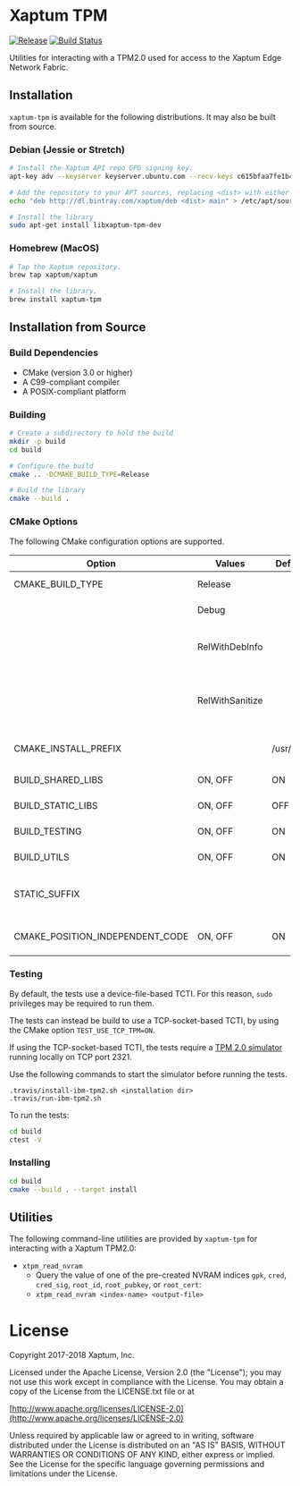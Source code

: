 # Xaptum TPM

[![Release](https://img.shields.io/github/release/xaptum/xaptum-tpm.svg)](https://github.com/xaptum/xaptum-tpm/releases)
[![Build Status](https://travis-ci.org/xaptum/xaptum-tpm.svg?branch=master)](https://travis-ci.org/xaptum/xaptum-tpm)

Utilities for interacting with a TPM2.0 used for access to the Xaptum Edge Network Fabric.

## Installation

`xaptum-tpm` is available for the following distributions. It may also
be built from source.

### Debian (Jessie or Stretch)

``` bash
# Install the Xaptum API repo GPG signing key.
apt-key adv --keyserver keyserver.ubuntu.com --recv-keys c615bfaa7fe1b4ca

# Add the repository to your APT sources, replacing <dist> with either jessie or stretch.
echo "deb http://dl.bintray.com/xaptum/deb <dist> main" > /etc/apt/sources.list.d/xaptum.list

# Install the library
sudo apt-get install libxaptum-tpm-dev
```

### Homebrew (MacOS)

``` bash
# Tap the Xaptum repository.
brew tap xaptum/xaptum

# Install the library.
brew install xaptum-tpm
```

## Installation from Source

### Build Dependencies

* CMake (version 3.0 or higher)
* A C99-compliant compiler
* A POSIX-compliant platform

### Building

```bash
# Create a subdirectory to hold the build
mkdir -p build
cd build

# Configure the build
cmake .. -DCMAKE_BUILD_TYPE=Release

# Build the library
cmake --build .
```

### CMake Options

The following CMake configuration options are supported.

| Option                          | Values          | Default    | Description                                     |
|---------------------------------|-----------------|------------|-------------------------------------------------|
| CMAKE_BUILD_TYPE                | Release         |            | With full optimizations.                        |
|                                 | Debug           |            | With debug symbols.                             |
|                                 | RelWithDebInfo  |            | With full optimizations and debug symbols.      |
|                                 | RelWithSanitize |            | With address and undefined-behavior sanitizers. |
| CMAKE_INSTALL_PREFIX            | <string>        | /usr/local | The directory to install the library in.        |
| BUILD_SHARED_LIBS               | ON, OFF         | ON         | Build shared libraries.                         |
| BUILD_STATIC_LIBS               | ON, OFF         | OFF        | Build static libraries.                         |
| BUILD_TESTING                   | ON, OFF         | ON         | Build the test suite.                           |
| BUILD_UTILS                     | ON, OFF         | ON         | Build utility programs.                         |
| STATIC_SUFFIX                   | <string>        | <none>     | Appends a suffix to the static lib name.        |
| CMAKE_POSITION_INDEPENDENT_CODE | ON, OFF         | ON         | Compile static libs with `-fPIC`.               |

### Testing

By default, the tests use a device-file-based TCTI.
For this reason, `sudo` privileges may be required to run them.

The tests can instead be build to use a TCP-socket-based TCTI,
by using the CMake option `TEST_USE_TCP_TPM=ON`.

If using the TCP-socket-based TCTI, the tests require a [TPM 2.0
simulator](https://sourceforge.net/projects/ibmswtpm2/) running
locally on TCP port 2321.

Use the following commands to start the simulator before running the tests.
```
.travis/install-ibm-tpm2.sh <installation dir>
.travis/run-ibm-tpm2.sh
```

To run the tests:

```bash
cd build
ctest -V
```

### Installing

```bash
cd build
cmake --build . --target install
```

## Utilities
The following command-line utilities are provided by `xaptum-tpm` for interacting with a Xaptum TPM2.0:
- `xtpm_read_nvram`
  - Query the value of one of the pre-created NVRAM indices `gpk`, `cred`, `cred_sig`, `root_id`, `root_pubkey`, or `root_cert`:
  - `xtpm_read_nvram <index-name> <output-file>`

# License
Copyright 2017-2018 Xaptum, Inc.

Licensed under the Apache License, Version 2.0 (the "License"); you may not
use this work except in compliance with the License. You may obtain a copy of
the License from the LICENSE.txt file or at

[http://www.apache.org/licenses/LICENSE-2.0](http://www.apache.org/licenses/LICENSE-2.0)

Unless required by applicable law or agreed to in writing, software
distributed under the License is distributed on an "AS IS" BASIS, WITHOUT
WARRANTIES OR CONDITIONS OF ANY KIND, either express or implied. See the
License for the specific language governing permissions and limitations under
the License.
